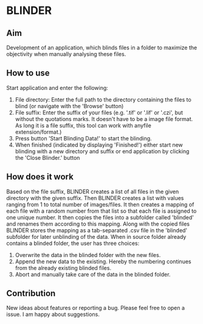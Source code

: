 # BLINDER

## Aim
Development of an application, which blinds files in a folder to maximize the objectivity when manually analysing these files.

## How to use
Start application and enter the following:
1. File directory: Enter the full path to the directory containing the files to blind (or navigate with the 'Browse' button)
2. File suffix: Enter the suffix of your files (e.g. '.tif' or '.lif' or '.czi', but without the quotations marks. It doesn't have to be a image file format. As long it is a file suffix, this tool can work with anyfile extension/format.)
3. Press button 'Start Blinding Data!' to start the blinding.
4. When finished (indicated by displaying 'Finished!') either start new blinding with a new directory and suffix or end application by clicking the 'Close Blinder.' button

## How does it work
Based on the file suffix, BLINDER creates a list of all files in the given directory with the given suffix. Then BLINDER creates a list with values ranging from 1 to  total number of images/files. It then creates a mapping of each file with a random number from that list so that each file is assigned to one unique number. It then copies the files into a subfolder called 'blinded' and renames them according to this mapping. Along with the copied files BLINDER stores the mapping as a tab-separated .csv file in the 'blinded' subfolder for later unblinding of the data.
When in source folder already contains a blinded folder, the user has three choices:
1. Overwrite the data in the blinded folder with the new files.
2. Append the new data to the existing. Hereby the numbering continues from the already existing blinded files.
3. Abort and manually take care of the data in the blinded folder.

## Contribution
New ideas about features or reporting a bug. Please feel free to open a issue. I am happy about suggestions.